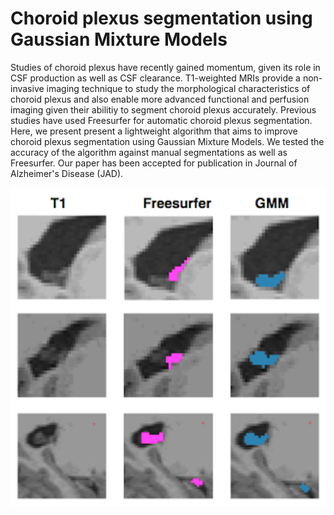 # Choroid plexus segmentation using Gaussian Mixture Models

 Studies of choroid plexus have recently gained momentum, given its role in CSF production as well as CSF clearance. T1-weighted MRIs provide a non-invasive imaging technique to study the morphological characteristics of choroid plexus and also enable more advanced functional and perfusion imaging given their abilitiy to segment choroid plexus accurately. Previous studies have used Freesurfer for automatic choroid plexus segmentation. Here, we present present a lightweight algorithm that aims to improve choroid plexus segmentation using Gaussian Mixture Models. We tested the accuracy of the algorithm against manual segmentations as well as Freesurfer. Our paper has been accepted for publication in Journal of Alzheimer's Disease (JAD). 
 
<img src="./docs/gmm_vs_freesurfer.tiff">
